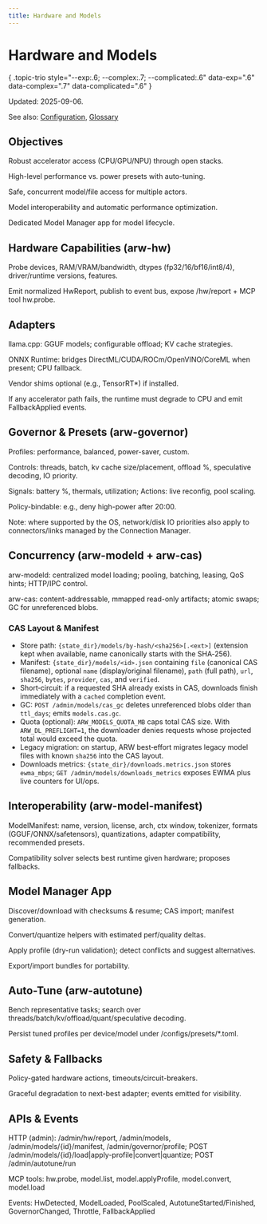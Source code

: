 ```yaml
---
title: Hardware and Models
---
```


# Hardware and Models
{ .topic-trio style="--exp:.6; --complex:.7; --complicated:.6" data-exp=".6" data-complex=".7" data-complicated=".6" }

Updated: 2025-09-06.

See also: [Configuration](CONFIGURATION.md), [Glossary](GLOSSARY.md)

## Objectives

Robust accelerator access (CPU/GPU/NPU) through open stacks.

High-level performance vs. power presets with auto-tuning.

Safe, concurrent model/file access for multiple actors.

Model interoperability and automatic performance optimization.

Dedicated Model Manager app for model lifecycle.

## Hardware Capabilities (arw-hw)

Probe devices, RAM/VRAM/bandwidth, dtypes (fp32/16/bf16/int8/4), driver/runtime versions, features.

Emit normalized HwReport, publish to event bus, expose /hw/report + MCP tool hw.probe.

## Adapters

llama.cpp: GGUF models; configurable offload; KV cache strategies.

ONNX Runtime: bridges DirectML/CUDA/ROCm/OpenVINO/CoreML when present; CPU fallback.

Vendor shims optional (e.g., TensorRT*) if installed.

If any accelerator path fails, the runtime must degrade to CPU and emit FallbackApplied events.

## Governor & Presets (arw-governor)

Profiles: performance, balanced, power-saver, custom.

Controls: threads, batch, kv cache size/placement, offload %, speculative decoding, IO priority.

Signals: battery %, thermals, utilization; Actions: live reconfig, pool scaling.

Policy-bindable: e.g., deny high-power after 20:00.

Note: where supported by the OS, network/disk IO priorities also apply to connectors/links managed by the Connection Manager.

## Concurrency (arw-modeld + arw-cas)

arw-modeld: centralized model loading; pooling, batching, leasing, QoS hints; HTTP/IPC control.

arw-cas: content-addressable, mmapped read-only artifacts; atomic swaps; GC for unreferenced blobs.

### CAS Layout & Manifest
- Store path: `{state_dir}/models/by-hash/<sha256>[.<ext>]` (extension kept when available, name canonically starts with the SHA‑256).
- Manifest: `{state_dir}/models/<id>.json` containing `file` (canonical CAS filename), optional `name` (display/original filename), `path` (full path), `url`, `sha256`, `bytes`, `provider`, `cas`, and `verified`.
- Short‑circuit: if a requested SHA already exists in CAS, downloads finish immediately with a `cached` completion event.
- GC: `POST /admin/models/cas_gc` deletes unreferenced blobs older than `ttl_days`; emits `models.cas.gc`.
- Quota (optional): `ARW_MODELS_QUOTA_MB` caps total CAS size. With `ARW_DL_PREFLIGHT=1`, the downloader denies requests whose projected total would exceed the quota.
 - Legacy migration: on startup, ARW best‑effort migrates legacy model files with known `sha256` into the CAS layout.
 - Downloads metrics: `{state_dir}/downloads.metrics.json` stores `ewma_mbps`; `GET /admin/models/downloads_metrics` exposes EWMA plus live counters for UI/ops.

## Interoperability (arw-model-manifest)

ModelManifest: name, version, license, arch, ctx window, tokenizer, formats (GGUF/ONNX/safetensors), quantizations, adapter compatibility, recommended presets.

Compatibility solver selects best runtime given hardware; proposes fallbacks.

## Model Manager App

Discover/download with checksums & resume; CAS import; manifest generation.

Convert/quantize helpers with estimated perf/quality deltas.

Apply profile (dry-run validation); detect conflicts and suggest alternatives.

Export/import bundles for portability.

## Auto-Tune (arw-autotune)

Bench representative tasks; search over threads/batch/kv/offload/quant/speculative decoding.

Persist tuned profiles per device/model under /configs/presets/*.toml.

## Safety & Fallbacks

Policy-gated hardware actions, timeouts/circuit-breakers.

Graceful degradation to next-best adapter; events emitted for visibility.

## APIs & Events

HTTP (admin): /admin/hw/report, /admin/models, /admin/models/{id}/manifest, /admin/governor/profile; POST /admin/models/{id}/load|apply-profile|convert|quantize; POST /admin/autotune/run

MCP tools: hw.probe, model.list, model.applyProfile, model.convert, model.load

Events: HwDetected, ModelLoaded, PoolScaled, AutotuneStarted/Finished, GovernorChanged, Throttle, FallbackApplied
